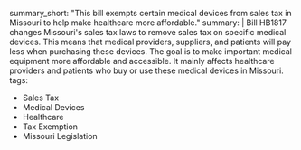 summary_short: "This bill exempts certain medical devices from sales tax in Missouri to help make healthcare more affordable."
summary: |
  Bill HB1817 changes Missouri's sales tax laws to remove sales tax on specific medical devices. This means that medical providers, suppliers, and patients will pay less when purchasing these devices. The goal is to make important medical equipment more affordable and accessible. It mainly affects healthcare providers and patients who buy or use these medical devices in Missouri.
tags:
  - Sales Tax
  - Medical Devices
  - Healthcare
  - Tax Exemption
  - Missouri Legislation
